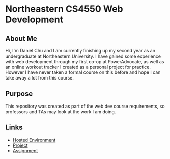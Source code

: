 # Northeastern CS4550 Web Development

## About Me

Hi, I'm Daniel Chu and I am currently finishing up my second year as an undergraduate at Northeastern University. I have gained some experience with web development through my first co-op at PowerAdvocate, as well as an online workout tracker I created as a personal project for practice. However I have never taken a formal course on this before and hope I can take away a lot from this course.


## Purpose
This repository was created as part of the web dev course requirements, so professors and TAs may look at the work I am doing.

## Links
* [Hosted Environment](https://chu-daniel-webdev.herokuapp.com/)
* [Project](http:/recipe-tracker-webdev.herokuapp.com/)
* [Assignment](http://chu-daniel-webdev.herokuapp.com/assignment/)
